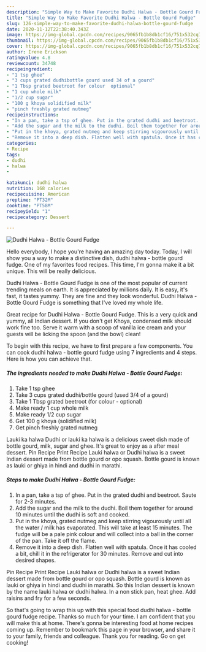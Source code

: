 ```yaml
---
description: "Simple Way to Make Favorite Dudhi Halwa - Bottle Gourd Fudge"
title: "Simple Way to Make Favorite Dudhi Halwa - Bottle Gourd Fudge"
slug: 126-simple-way-to-make-favorite-dudhi-halwa-bottle-gourd-fudge
date: 2020-11-12T22:38:40.343Z
image: https://img-global.cpcdn.com/recipes/9065fb1b8db1cf16/751x532cq70/dudhi-halwa-bottle-gourd-fudge-recipe-main-photo.jpg
thumbnail: https://img-global.cpcdn.com/recipes/9065fb1b8db1cf16/751x532cq70/dudhi-halwa-bottle-gourd-fudge-recipe-main-photo.jpg
cover: https://img-global.cpcdn.com/recipes/9065fb1b8db1cf16/751x532cq70/dudhi-halwa-bottle-gourd-fudge-recipe-main-photo.jpg
author: Irene Erickson
ratingvalue: 4.8
reviewcount: 34748
recipeingredient:
- "1 tsp ghee"
- "3 cups grated dudhibottle gourd used 34 of a gourd"
- "1 Tbsp grated beetroot for colour  optional"
- "1 cup whole milk"
- "1/2 cup sugar"
- "100 g khoya solidified milk"
- "pinch freshly grated nutmeg"
recipeinstructions:
- "In a pan, take a tsp of ghee. Put in the grated dudhi and beetroot. Saute for 2-3 minutes."
- "Add the sugar and the milk to the dudhi. Boil them together for around 10 minutes until the dudhi is soft and cooked."
- "Put in the khoya, grated nutmeg and keep stirring vigourously until all the water / milk has evaporated. This will take at least 15 minutes. The fudge will be a pale pink colour and will collect into a ball in the corner of the pan. Take it off the flame."
- "Remove it into a deep dish. Flatten well with spatula. Once it has cooled a bit, chill it in the refrigerator for 30 minutes. Remove and cut into desired shapes."
categories:
- Recipe
tags:
- dudhi
- halwa
- 

katakunci: dudhi halwa  
nutrition: 168 calories
recipecuisine: American
preptime: "PT32M"
cooktime: "PT58M"
recipeyield: "1"
recipecategory: Dessert

---
```



![Dudhi Halwa - Bottle Gourd Fudge](https://img-global.cpcdn.com/recipes/9065fb1b8db1cf16/751x532cq70/dudhi-halwa-bottle-gourd-fudge-recipe-main-photo.jpg)

Hello everybody, I hope you're having an amazing day today. Today, I will show you a way to make a distinctive dish, dudhi halwa - bottle gourd fudge. One of my favorites food recipes. This time, I'm gonna make it a bit unique. This will be really delicious.

Dudhi Halwa - Bottle Gourd Fudge is one of the most popular of current trending meals on earth. It is appreciated by millions daily. It is easy, it's fast, it tastes yummy. They are fine and they look wonderful. Dudhi Halwa - Bottle Gourd Fudge is something that I've loved my whole life.

Great recipe for Dudhi Halwa - Bottle Gourd Fudge. This is a very quick and yummy, all Indian dessert. If you don&#39;t get Khoya, condensed milk should work fine too. Serve it warm with a scoop of vanilla ice cream and your guests will be licking the spoon (and the bowl) clean!


To begin with this recipe, we have to first prepare a few components. You can cook dudhi halwa - bottle gourd fudge using 7 ingredients and 4 steps. Here is how you can achieve that.

<!--inarticleads1-->

##### The ingredients needed to make Dudhi Halwa - Bottle Gourd Fudge:

1. Take 1 tsp ghee
1. Take 3 cups grated dudhi/bottle gourd (used 3/4 of a gourd)
1. Take 1 Tbsp grated beetroot (for colour - optional)
1. Make ready 1 cup whole milk
1. Make ready 1/2 cup sugar
1. Get 100 g khoya (solidified milk)
1. Get pinch freshly grated nutmeg


Lauki ka halwa Dudhi or lauki ka halwa is a delicious sweet dish made of bottle gourd, milk, sugar and ghee. It&#39;s great to enjoy as a after meal dessert. Pin Recipe Print Recipe Lauki halwa or Dudhi halwa is a sweet Indian dessert made from bottle gourd or opo squash. Bottle gourd is known as lauki or ghiya in hindi and dudhi in marathi. 

<!--inarticleads2-->

##### Steps to make Dudhi Halwa - Bottle Gourd Fudge:

1. In a pan, take a tsp of ghee. Put in the grated dudhi and beetroot. Saute for 2-3 minutes.
1. Add the sugar and the milk to the dudhi. Boil them together for around 10 minutes until the dudhi is soft and cooked.
1. Put in the khoya, grated nutmeg and keep stirring vigourously until all the water / milk has evaporated. This will take at least 15 minutes. The fudge will be a pale pink colour and will collect into a ball in the corner of the pan. Take it off the flame.
1. Remove it into a deep dish. Flatten well with spatula. Once it has cooled a bit, chill it in the refrigerator for 30 minutes. Remove and cut into desired shapes.


Pin Recipe Print Recipe Lauki halwa or Dudhi halwa is a sweet Indian dessert made from bottle gourd or opo squash. Bottle gourd is known as lauki or ghiya in hindi and dudhi in marathi. So this Indian dessert is known by the name lauki halwa or dudhi halwa. In a non stick pan, heat ghee. Add raisins and fry for a few seconds. 

So that's going to wrap this up with this special food dudhi halwa - bottle gourd fudge recipe. Thanks so much for your time. I am confident that you will make this at home. There's gonna be interesting food at home recipes coming up. Remember to bookmark this page in your browser, and share it to your family, friends and colleague. Thank you for reading. Go on get cooking!
